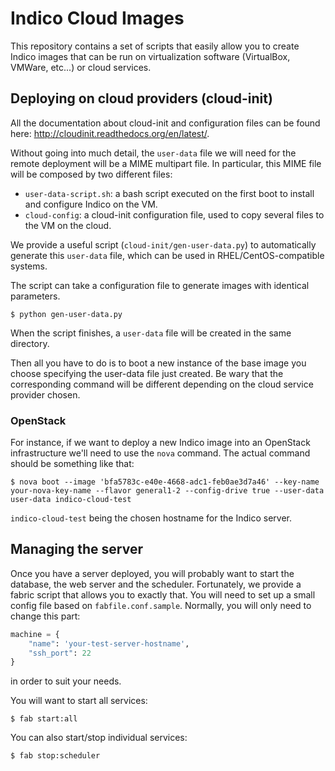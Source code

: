 # Indico Cloud Images

This repository contains a set of scripts that easily allow you to create Indico images that can be run on virtualization software (VirtualBox, VMWare, etc...) or cloud services.

## Deploying on cloud providers (cloud-init)

All the documentation about cloud-init and configuration files can be found here: http://cloudinit.readthedocs.org/en/latest/.

Without going into much detail, the `user-data` file we will need for the remote deployment will be a MIME multipart file.
In particular, this MIME file will be composed by two different files:

 * `user-data-script.sh`: a bash script executed on the first boot to install and configure Indico on the VM.
 * `cloud-config`: a cloud-init configuration file, used to copy several files to the VM on the cloud.

We provide a useful script (`cloud-init/gen-user-data.py`) to automatically generate this `user-data` file, which can be used in RHEL/CentOS-compatible systems.

The script can take a configuration file to generate images with identical parameters.

```console
$ python gen-user-data.py
```

When the script finishes, a `user-data` file will be created in the same directory.

Then all you have to do is to boot a new instance of the base image you choose specifying the user-data file just created.
Be wary that the corresponding command will be different depending on the cloud service provider chosen.

### OpenStack

For instance, if we want to deploy a new Indico image into an OpenStack infrastructure we'll need to use the `nova` command. The actual command should be something like that:

```console
$ nova boot --image 'bfa5783c-e40e-4668-adc1-feb0ae3d7a46' --key-name your-nova-key-name --flavor general1-2 --config-drive true --user-data user-data indico-cloud-test
```

`indico-cloud-test` being the chosen hostname for the Indico server.

## Managing the server

Once you have a server deployed, you will probably want to start the database, the web server and the scheduler. Fortunately, we provide a fabric script that allows you to exactly that. You will need to set up a small config file based on `fabfile.conf.sample`. Normally, you will only need to change this part:

```python
machine = {
    "name": 'your-test-server-hostname',
    "ssh_port": 22
}
```

in order to suit your needs.

You will want to start all services:

```console
$ fab start:all
```

You can also start/stop individual services:

```console
$ fab stop:scheduler
```

